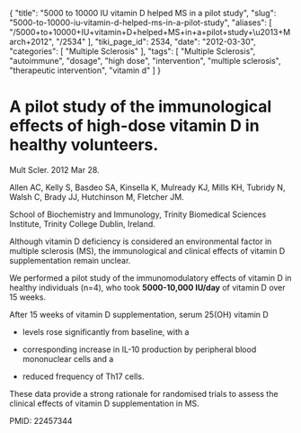 {
    "title": "5000 to 10000 IU vitamin D helped MS in a pilot study",
    "slug": "5000-to-10000-iu-vitamin-d-helped-ms-in-a-pilot-study",
    "aliases": [
        "/5000+to+10000+IU+vitamin+D+helped+MS+in+a+pilot+study+\u2013+March+2012",
        "/2534"
    ],
    "tiki_page_id": 2534,
    "date": "2012-03-30",
    "categories": [
        "Multiple Sclerosis"
    ],
    "tags": [
        "Multiple Sclerosis",
        "autoimmune",
        "dosage",
        "high dose",
        "intervention",
        "multiple sclerosis",
        "therapeutic intervention",
        "vitamin d"
    ]
}


# A pilot study of the immunological effects of high-dose vitamin D in healthy volunteers.

Mult Scler. 2012 Mar 28. 

Allen AC, Kelly S, Basdeo SA, Kinsella K, Mulready KJ, Mills KH, Tubridy N, Walsh C, Brady JJ, Hutchinson M, Fletcher JM.

School of Biochemistry and Immunology, Trinity Biomedical Sciences Institute, Trinity College Dublin, Ireland.

Although vitamin D deficiency is considered an environmental factor in multiple sclerosis (MS), the immunological and clinical effects of vitamin D supplementation remain unclear. 

We performed a pilot study of the immunomodulatory effects of vitamin D in healthy individuals (n=4), who took  **5000-10,000 IU/day**  of vitamin D over 15 weeks. 

After 15 weeks of vitamin D supplementation, serum 25(OH) vitamin D 

* levels rose significantly from baseline, with a 

* corresponding increase in IL-10 production by peripheral blood mononuclear cells and a 

* reduced frequency of Th17 cells. 

These data provide a strong rationale for randomised trials to assess the clinical effects of vitamin D supplementation in MS.

PMID: 22457344